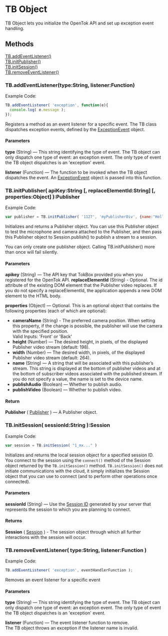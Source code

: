 # TB Object

TB Object lets you initialize the OpenTok API and set up exception event handling.

## Methods

[TB.addEventListener()](#addEventListener)  
[TB.initPublisher()](#initPublisher)  
[TB.initSession()](#initSession)  
[TB.removeEventListener()](#removeEventListener)  



<a name="addEventListener"></a>
### TB.addEventListener(type:String, listener:Function)

Example Code:  
```javascript
TB.addEventListener( 'exception', function(e){
  console.log( e.message );
});
```

Registers a method as an event listener for a specific event. The TB class dispatches exception events, defined by the
[ExceptionEvent](exceptionEvent.md) object.

#### Parameters

**type** (String) — This string identifying the type of event. The TB object can only dispatch one type of event: an exception event. The only type of event the TB object dispatches is an 'exception' event.

**listener** (Function) — The function to be invoked when the TB object dispatches the event. An [ExceptionEvent](exceptionEvent.md) object is passed into this function.


<a name="initPublisher"></a>
### TB.initPublisher( apiKey:String [, replaceElementId:String] [, properties:Object] ):Publisher

Example Code:  
```javascript
var publisher = TB.initPublisher( '1127', 'myPublisherDiv', {name:"HelloWorld"} );
```

Initializes and returns a Publisher object. You can use this Publisher object to test the microphone and camera attached to the Publisher, and then pass this Publisher object to Session.publish() to publish a stream to a session.

You can only create one publisher object. Calling TB.initPublisher() more than once will fail silently.

#### Parameters

**apikey** (String) — The API key that TokBox provided you when you registered for the OpenTok API.
**replaceElementId** (String) - Optional. The id attribute of the existing DOM element that the Publisher video replaces. If you do not specify a replaceElementId, the application appends a new DOM element to the HTML body. 

**properties** (Object) — Optional. This is an optional object that contains the following properties (each of which are optional):

* **cameraName** (String) - The preferred camera position. When setting this property, if the change is possible, the publisher will use the camera with the specified position.  
Valid Inputs: 'Front' or 'Back'
* **height** (Number) — The desired height, in pixels, of the displayed Publisher video stream (default: 198). 
* **width** (Number) — The desired width, in pixels, of the displayed Publisher video stream (default: 264). 
* **name** (String) — A string that will be associated with this publisher’s stream. This string is displayed at the bottom of publisher videos and at the bottom of subscriber videos associated with the published stream. If you do not specify a value, the name is set to the device name.
* **publishAudio** (Boolean) — Whether to publish audio.
* **publishVideo** (Boolean) — Whether to publish video.


#### Return

**Publisher** ( [Publisher](publisher.md) ) — A Publisher object.


<a name="initSession"></a>
### TB.initSession( sessionId:String ):Session

Example Code:  
```javascript
var session = TB.initSession( "1_mx..." )
```

Initializes and returns the local session object for a specified session ID.  
You connect to the session using the `connect()` method of the Session object returned by the `TB.initSession()` method. `TB.initSession()` does not initiate communications with the cloud, it simply initializes the Session object that you can use to connect (and to perform other operations once connected).

#### Parameters

**sessionId** (String) — Use the [Session ID](http://www.tokbox.com/opentok/docs/concepts/session_creation.html) generated by your server that represents the session to which you are planning to connect.  

#### Returns

**Session** ( [Session](session.md) ) - The session object through which all further interactions with the session will occur.


<a name="removeEventListener"></a>
### TB.removeEventListener( type:String, listener:Function )  

Example Code:  
```javascript
TB.addEventListener( 'exception', eventHandlerFunction );
```

Removes an event listener for a specific event  

#### Parameters

**type** (String) — This string identifying the type of event. The TB object can only dispatch one type of event: an exception event. The only type of event the TB object dispatches is an 'exception' event.

**listener** (Function) — The event listener function to remove.  
The TB object throws an exception if the listener name is invalid.  



